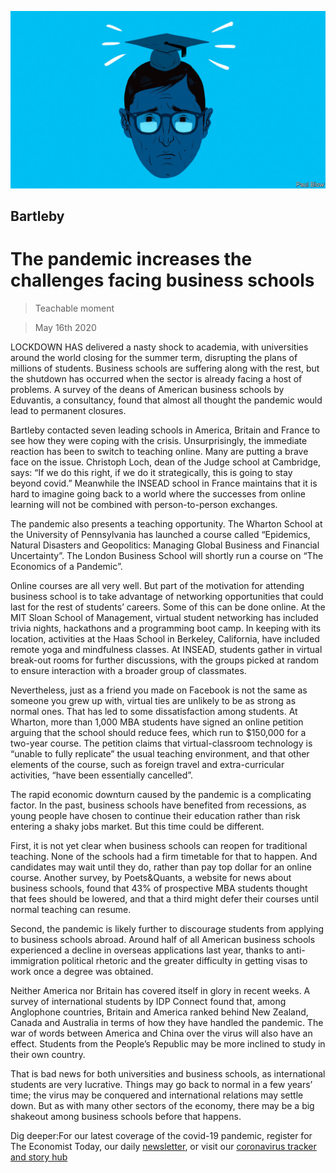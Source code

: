 ![](./images/20200516_WBD001_0.jpg)

## Bartleby

# The pandemic increases the challenges facing business schools

> Teachable moment

> May 16th 2020

LOCKDOWN HAS delivered a nasty shock to academia, with universities around the world closing for the summer term, disrupting the plans of millions of students. Business schools are suffering along with the rest, but the shutdown has occurred when the sector is already facing a host of problems. A survey of the deans of American business schools by Eduvantis, a consultancy, found that almost all thought the pandemic would lead to permanent closures.

Bartleby contacted seven leading schools in America, Britain and France to see how they were coping with the crisis. Unsurprisingly, the immediate reaction has been to switch to teaching online. Many are putting a brave face on the issue. Christoph Loch, dean of the Judge school at Cambridge, says: “If we do this right, if we do it strategically, this is going to stay beyond covid.” Meanwhile the INSEAD school in France maintains that it is hard to imagine going back to a world where the successes from online learning will not be combined with person-to-person exchanges.

The pandemic also presents a teaching opportunity. The Wharton School at the University of Pennsylvania has launched a course called “Epidemics, Natural Disasters and Geopolitics: Managing Global Business and Financial Uncertainty”. The London Business School will shortly run a course on “The Economics of a Pandemic”.

Online courses are all very well. But part of the motivation for attending business school is to take advantage of networking opportunities that could last for the rest of students’ careers. Some of this can be done online. At the MIT Sloan School of Management, virtual student networking has included trivia nights, hackathons and a programming boot camp. In keeping with its location, activities at the Haas School in Berkeley, California, have included remote yoga and mindfulness classes. At INSEAD, students gather in virtual break-out rooms for further discussions, with the groups picked at random to ensure interaction with a broader group of classmates.

Nevertheless, just as a friend you made on Facebook is not the same as someone you grew up with, virtual ties are unlikely to be as strong as normal ones. That has led to some dissatisfaction among students. At Wharton, more than 1,000 MBA students have signed an online petition arguing that the school should reduce fees, which run to $150,000 for a two-year course. The petition claims that virtual-classroom technology is “unable to fully replicate” the usual teaching environment, and that other elements of the course, such as foreign travel and extra-curricular activities, “have been essentially cancelled”.

The rapid economic downturn caused by the pandemic is a complicating factor. In the past, business schools have benefited from recessions, as young people have chosen to continue their education rather than risk entering a shaky jobs market. But this time could be different.

First, it is not yet clear when business schools can reopen for traditional teaching. None of the schools had a firm timetable for that to happen. And candidates may wait until they do, rather than pay top dollar for an online course. Another survey, by Poets&Quants, a website for news about business schools, found that 43% of prospective MBA students thought that fees should be lowered, and that a third might defer their courses until normal teaching can resume.

Second, the pandemic is likely further to discourage students from applying to business schools abroad. Around half of all American business schools experienced a decline in overseas applications last year, thanks to anti-immigration political rhetoric and the greater difficulty in getting visas to work once a degree was obtained.

Neither America nor Britain has covered itself in glory in recent weeks. A survey of international students by IDP Connect found that, among Anglophone countries, Britain and America ranked behind New Zealand, Canada and Australia in terms of how they have handled the pandemic. The war of words between America and China over the virus will also have an effect. Students from the People’s Republic may be more inclined to study in their own country.

That is bad news for both universities and business schools, as international students are very lucrative. Things may go back to normal in a few years’ time; the virus may be conquered and international relations may settle down. But as with many other sectors of the economy, there may be a big shakeout among business schools before that happens.

Dig deeper:For our latest coverage of the covid-19 pandemic, register for The Economist Today, our daily [newsletter](https://www.economist.com//newslettersignup), or visit our [coronavirus tracker and story hub](https://www.economist.com//coronavirus)